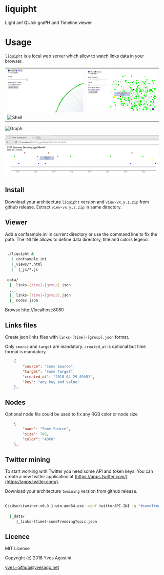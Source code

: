# liquipht
LIght anf QUIck graPH and Timeline viewer 

# Usage

``liquipht`` is a local web server which allow to watch links data in your browser.

|     |     |
| --- | --- |
| ![Radial](img/radial.gif) | ![Time](img/time.gif) |
| ![Shell](img/shell.png) |  |


![Graph](img/Radial-Graph.png)

![Time](img/Time.png)

## Install

Download your architecture `liquipht` version and `view-vx.y.z.zip` from github release. 
Extract `view-vx.y.z.zip` in same directory. 


## Viewer

Add a confsample.ini in current directory or use the command line to fix the path.
The INI file allows to define data directory, title and colors legend.


```bash

 ./liquipht &
   |_confsample.ini
   |_views/*.html
   |  |_js/*.js

 data/
  |_ links-[time]-[group].json
  ...
  |_ links-[time]-[group].json
  |_ nodes.json

```

Browse http://localhost:8080


## Links files

Create json links files with `links-[time]-[group].json` format.

Only `source` and `target` are mandatory. `created_at` is optional but time format is mandatory.

```json
    {
        "source": "Some Source",
        "target": "Some Target",
        "created_at": "2018-04-29-09h51",
        "key": "any key and value"
    },
```

## Nodes

Optional node file could be used to fix any RGB color or node size

```json
    {
        "name": "Some Source",
        "size": 789,
        "color": "#0F0"
    },
```

## Twitter mining

To start working with Twitter you need some API and token keys. You can create a new twitter application at [https://apps.twitter.com/](https://apps.twitter.com/).

Download your architecture `twmining` version from github release. 

```bash

C:\User\twminer-v0.0.1-win-amd64.exe -conf twitterAPI.INI -q "#someTrendingTopic"

  |_data/
     |_links-[time]-someTrendingTopic.json

```

## Licence

MIT License

Copyright (c) 2018 Yves Agostini

<yves+github@yvesago.net>
